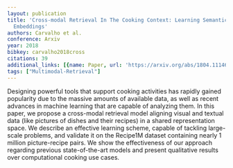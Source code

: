 ```yaml
---
layout: publication
title: 'Cross-modal Retrieval In The Cooking Context: Learning Semantic Text-image
  Embeddings'
authors: Carvalho et al.
conference: Arxiv
year: 2018
bibkey: carvalho2018cross
citations: 39
additional_links: [{name: Paper, url: 'https://arxiv.org/abs/1804.11146'}]
tags: ["Multimodal-Retrieval"]
---
```

Designing powerful tools that support cooking activities has rapidly gained
popularity due to the massive amounts of available data, as well as recent
advances in machine learning that are capable of analyzing them. In this paper,
we propose a cross-modal retrieval model aligning visual and textual data (like
pictures of dishes and their recipes) in a shared representation space. We
describe an effective learning scheme, capable of tackling large-scale
problems, and validate it on the Recipe1M dataset containing nearly 1 million
picture-recipe pairs. We show the effectiveness of our approach regarding
previous state-of-the-art models and present qualitative results over
computational cooking use cases.